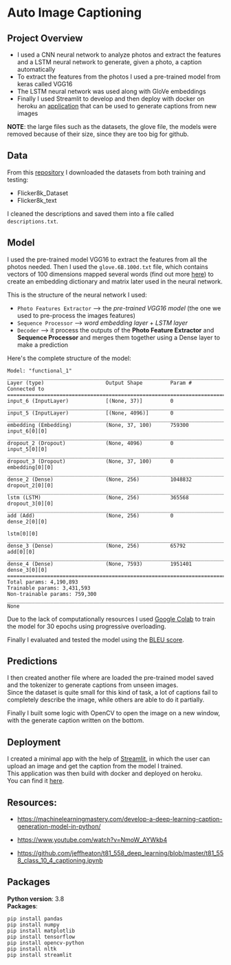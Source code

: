 # Auto Image Captioning

## Project Overview
* I used a CNN neural network to analyze photos and extract the features and a LSTM neural network to generate, given a photo, a caption automatically
* To extract the features from the photos I used a pre-trained model from keras called VGG16
* The LSTM neural network was used along with GloVe embeddings
* Finally I used Streamlit to develop and then deploy with docker on heroku an [application](https://app-image-captioning.herokuapp.com/) that can be used to generate captions from new images

**NOTE**: the large files such as the datasets, the glove file, the models were removed because of their size, since they are too big for github.

## Data
From this [repository](https://github.com/jbrownlee/Datasets) I downloaded the datasets from both training and testing:
* Flicker8k_Dataset
* Flicker8k_text

I cleaned the descriptions and saved them into a file called `descriptions.txt`.


## Model
I used the pre-trained model VGG16 to extract the features from all the photos needed.
Then I used the `glove.6B.100d.txt` file, which contains vectors of 100 dimensions mapped several words (find out more [here](https://github.com/stanfordnlp/GloVe)) to create an embedding dictionary and matrix later used in the neural network.

This is the structure of the neural network I used:
* ```Photo Features Extractor``` --> the <em>pre-trained VGG16 model</em> (the one we used to pre-process the images features)
* ``Sequence Processor`` --> <em>word embedding layer</em> + <em>LSTM layer</em>
* ``Decoder`` --> it process the outputs of the **Photo Feature Extractor** and **Sequence Processor** and merges them together using a Dense layer to make a prediction

Here's the complete structure of the model:
```
Model: "functional_1"
__________________________________________________________________________________________________
Layer (type)                    Output Shape         Param #     Connected to                     
==================================================================================================
input_6 (InputLayer)            [(None, 37)]         0                                            
__________________________________________________________________________________________________
input_5 (InputLayer)            [(None, 4096)]       0                                            
__________________________________________________________________________________________________
embedding (Embedding)           (None, 37, 100)      759300      input_6[0][0]                    
__________________________________________________________________________________________________
dropout_2 (Dropout)             (None, 4096)         0           input_5[0][0]                    
__________________________________________________________________________________________________
dropout_3 (Dropout)             (None, 37, 100)      0           embedding[0][0]                  
__________________________________________________________________________________________________
dense_2 (Dense)                 (None, 256)          1048832     dropout_2[0][0]                  
__________________________________________________________________________________________________
lstm (LSTM)                     (None, 256)          365568      dropout_3[0][0]                  
__________________________________________________________________________________________________
add (Add)                       (None, 256)          0           dense_2[0][0]                    
                                                                 lstm[0][0]                       
__________________________________________________________________________________________________
dense_3 (Dense)                 (None, 256)          65792       add[0][0]                        
__________________________________________________________________________________________________
dense_4 (Dense)                 (None, 7593)         1951401     dense_3[0][0]                    
==================================================================================================
Total params: 4,190,893
Trainable params: 3,431,593
Non-trainable params: 759,300
__________________________________________________________________________________________________
None
```
Due to the lack of computationally resources I used [Google Colab](https://colab.research.google.com/) to train the model for 30 epochs using progressive overloading.

Finally I evaluated and tested the model using the [BLEU score](https://en.wikipedia.org/wiki/BLEU).


## Predictions
I then created another file where are loaded the pre-trained model saved and the tokenizer to generate captions from unseen images.                      
Since the dataset is quite small for this kind of task, a lot of captions fail to completely describe the image, while others are able to do it partially.                     

Finally I built some logic with OpenCV to open the image on a new window, with the generate caption written on the bottom.


## Deployment
I created a minimal app with the help of [Streamlit](https://www.streamlit.io/), in which the user can upload an image and get the caption from the model I trained.          
This application was then build with docker and deployed on heroku.            
You can find it [here](https://app-image-captioning.herokuapp.com/).


## Resources:
* https://machinelearningmastery.com/develop-a-deep-learning-caption-generation-model-in-python/

* https://www.youtube.com/watch?v=NmoW_AYWkb4

* https://github.com/jeffheaton/t81_558_deep_learning/blob/master/t81_558_class_10_4_captioning.ipynb


## Packages
**Python version**: 3.8                                   
**Packages**:
```
pip install pandas
pip install numpy  
pip install matplotlib
pip install tensorflow
pip install opencv-python
pip install nltk
pip install streamlit
```

